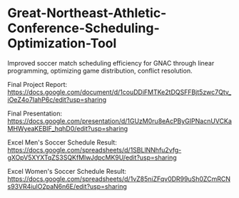 # Great-Northeast-Athletic-Conference-Scheduling-Optimization-Tool
Improved soccer match scheduling efficiency for GNAC through linear programming, optimizing game distribution, conflict resolution.

Final Project Report: https://docs.google.com/document/d/1couDDiFMTKe2tDQSFFBjt5zwc7Qtv_iOeZ4o7IahP6c/edit?usp=sharing

Final Presentation: https://docs.google.com/presentation/d/1GUzM0ru8eAcPByGIPNacnUVCKaMHWyeaKEBIF_hqhD0/edit?usp=sharing

Excel Men's Soccer Schedule Result: https://docs.google.com/spreadsheets/d/1SBLlNNhfu2vfg-gXOpV5XYXTqZS3SQKfMlwJdpcMK9U/edit?usp=sharing

Excel Women's Soccer Schedule Result: https://docs.google.com/spreadsheets/d/1vZ85niZFqv0DR99uSh0ZCmRCNs93VR4iulO2paN6n6E/edit?usp=sharing

